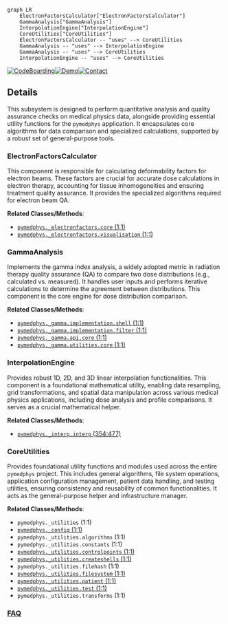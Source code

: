```mermaid
graph LR
    ElectronFactorsCalculator["ElectronFactorsCalculator"]
    GammaAnalysis["GammaAnalysis"]
    InterpolationEngine["InterpolationEngine"]
    CoreUtilities["CoreUtilities"]
    ElectronFactorsCalculator -- "uses" --> CoreUtilities
    GammaAnalysis -- "uses" --> InterpolationEngine
    GammaAnalysis -- "uses" --> CoreUtilities
    InterpolationEngine -- "uses" --> CoreUtilities
```

[![CodeBoarding](https://img.shields.io/badge/Generated%20by-CodeBoarding-9cf?style=flat-square)](https://github.com/CodeBoarding/CodeBoarding)[![Demo](https://img.shields.io/badge/Try%20our-Demo-blue?style=flat-square)](https://www.codeboarding.org/demo)[![Contact](https://img.shields.io/badge/Contact%20us%20-%20contact@codeboarding.org-lightgrey?style=flat-square)](mailto:contact@codeboarding.org)

## Details

This subsystem is designed to perform quantitative analysis and quality assurance checks on medical physics data, alongside providing essential utility functions for the `pymedphys` application. It encapsulates core algorithms for data comparison and specialized calculations, supported by a robust set of general-purpose tools.

### ElectronFactorsCalculator
This component is responsible for calculating deformability factors for electron beams. These factors are crucial for accurate dose calculations in electron therapy, accounting for tissue inhomogeneities and ensuring treatment quality assurance. It provides the specialized algorithms required for electron beam QA.


**Related Classes/Methods**:

- <a href="https://github.com/pymedphys/pymedphys/lib/pymedphys/_electronfactors/core.py#L1-L1" target="_blank" rel="noopener noreferrer">`pymedphys._electronfactors.core` (1:1)</a>
- <a href="https://github.com/pymedphys/pymedphys/lib/pymedphys/_electronfactors/visualisation.py#L1-L1" target="_blank" rel="noopener noreferrer">`pymedphys._electronfactors.visualisation` (1:1)</a>


### GammaAnalysis
Implements the gamma index analysis, a widely adopted metric in radiation therapy quality assurance (QA) to compare two dose distributions (e.g., calculated vs. measured). It handles user inputs and performs iterative calculations to determine the agreement between distributions. This component is the core engine for dose distribution comparison.


**Related Classes/Methods**:

- <a href="https://github.com/pymedphys/pymedphys/lib/pymedphys/_gamma/implementation/shell.py#L1-L1" target="_blank" rel="noopener noreferrer">`pymedphys._gamma.implementation.shell` (1:1)</a>
- <a href="https://github.com/pymedphys/pymedphys/lib/pymedphys/_gamma/implementation/filter.py#L1-L1" target="_blank" rel="noopener noreferrer">`pymedphys._gamma.implementation.filter` (1:1)</a>
- <a href="https://github.com/pymedphys/pymedphys/lib/pymedphys/_gamma/api/core.py#L1-L1" target="_blank" rel="noopener noreferrer">`pymedphys._gamma.api.core` (1:1)</a>
- <a href="https://github.com/pymedphys/pymedphys/lib/pymedphys/_gamma/utilities/core.py#L1-L1" target="_blank" rel="noopener noreferrer">`pymedphys._gamma.utilities.core` (1:1)</a>


### InterpolationEngine
Provides robust 1D, 2D, and 3D linear interpolation functionalities. This component is a foundational mathematical utility, enabling data resampling, grid transformations, and spatial data manipulation across various medical physics applications, including dose analysis and profile comparisons. It serves as a crucial mathematical helper.


**Related Classes/Methods**:

- <a href="https://github.com/pymedphys/pymedphys/lib/pymedphys/_interp/interp.py#L354-L477" target="_blank" rel="noopener noreferrer">`pymedphys._interp.interp` (354:477)</a>


### CoreUtilities
Provides foundational utility functions and modules used across the entire `pymedphys` project. This includes general algorithms, file system operations, application configuration management, patient data handling, and testing utilities, ensuring consistency and reusability of common functionalities. It acts as the general-purpose helper and infrastructure manager.


**Related Classes/Methods**:

- `pymedphys._utilities` (1:1)
- <a href="https://github.com/pymedphys/pymedphys/lib/pymedphys/_config.py#L1-L1" target="_blank" rel="noopener noreferrer">`pymedphys._config` (1:1)</a>
- `pymedphys._utilities.algorithms` (1:1)
- `pymedphys._utilities.constants` (1:1)
- <a href="https://github.com/pymedphys/pymedphys/lib/pymedphys/_utilities/controlpoints.py#L1-L1" target="_blank" rel="noopener noreferrer">`pymedphys._utilities.controlpoints` (1:1)</a>
- <a href="https://github.com/pymedphys/pymedphys/lib/pymedphys/_utilities/createshells.py#L1-L1" target="_blank" rel="noopener noreferrer">`pymedphys._utilities.createshells` (1:1)</a>
- `pymedphys._utilities.filehash` (1:1)
- <a href="https://github.com/pymedphys/pymedphys/lib/pymedphys/_utilities/filesystem.py#L1-L1" target="_blank" rel="noopener noreferrer">`pymedphys._utilities.filesystem` (1:1)</a>
- <a href="https://github.com/pymedphys/pymedphys/lib/pymedphys/_utilities/patient.py#L1-L1" target="_blank" rel="noopener noreferrer">`pymedphys._utilities.patient` (1:1)</a>
- <a href="https://github.com/pymedphys/pymedphys/lib/pymedphys/_utilities/test.py#L1-L1" target="_blank" rel="noopener noreferrer">`pymedphys._utilities.test` (1:1)</a>
- `pymedphys._utilities.transforms` (1:1)




### [FAQ](https://github.com/CodeBoarding/GeneratedOnBoardings/tree/main?tab=readme-ov-file#faq)